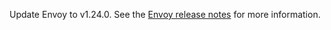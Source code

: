 Update Envoy to v1.24.0. See the [Envoy release notes](https://www.envoyproxy.io/docs/envoy/v1.24.0/version_history/v1.24/v1.24.0) for more information.